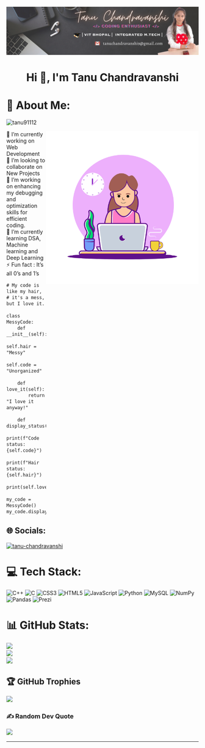 ![logo](https://github.com/tanu91112/tanu91112/blob/main/banner.png)
<h1 align="center">Hi 👋, I'm Tanu Chandravanshi

# 💫 About Me:
<p align="left"> <img src="https://komarev.com/ghpvc/?username=tanu91112&label=Profile%20views&color=0e75b6&style=flat" alt="tanu91112" /> </p>
<img align="right" alt="coding" width="400" src="https://github.com/tanu91112/tanu91112/blob/main/github.gif">
🔭 I’m currently working on Web Development<br>👯 I’m looking to collaborate on New Projects<br>🔧 I’m working on enhancing my debugging and optimization skills for efficient coding.<br>🌱 I’m currently learning DSA, Machine learning and Deep Learning<br>⚡ Fun fact : It’s all 0’s and 1’s


```
# My code is like my hair,
# it's a mess, but I love it.

class MessyCode:
    def __init__(self):
        self.hair = "Messy"
        self.code = "Unorganized"

    def love_it(self):
        return "I love it anyway!"

    def display_status(self):
        print(f"Code status: {self.code}")
        print(f"Hair status: {self.hair}")
        print(self.love_it())

my_code = MessyCode()
my_code.display_status()
```





## 🌐 Socials:
<p align="left">
<a href="https://www.linkedin.com/in/tanu-chandravanshi-338940251" target="blank"><img align="center" src="https://raw.githubusercontent.com/rahuldkjain/github-profile-readme-generator/master/src/images/icons/Social/linked-in-alt.svg" alt="tanu-chandravanshi" height="30" width="40" /></a>
</p>


# 💻 Tech Stack:
![C++](https://img.shields.io/badge/c++-%2300599C.svg?style=for-the-badge&logo=c%2B%2B&logoColor=white) ![C](https://img.shields.io/badge/c-%2300599C.svg?style=for-the-badge&logo=c&logoColor=white) ![CSS3](https://img.shields.io/badge/css3-%231572B6.svg?style=for-the-badge&logo=css3&logoColor=white) ![HTML5](https://img.shields.io/badge/html5-%23E34F26.svg?style=for-the-badge&logo=html5&logoColor=white) ![JavaScript](https://img.shields.io/badge/javascript-%23323330.svg?style=for-the-badge&logo=javascript&logoColor=%23F7DF1E) ![Python](https://img.shields.io/badge/python-3670A0?style=for-the-badge&logo=python&logoColor=ffdd54) ![MySQL](https://img.shields.io/badge/mysql-%2300f.svg?style=for-the-badge&logo=mysql&logoColor=white) ![NumPy](https://img.shields.io/badge/numpy-%23013243.svg?style=for-the-badge&logo=numpy&logoColor=white) ![Pandas](https://img.shields.io/badge/pandas-%23150458.svg?style=for-the-badge&logo=pandas&logoColor=white)  ![Prezi](https://img.shields.io/badge/Prezi-%23000000.svg?style=for-the-badge&logo=Prezi&logoColor=white) 

# 📊 GitHub Stats:
![](https://github-readme-stats.vercel.app/api?username=tanu91112&theme=dark&hide_border=false&include_all_commits=true&count_private=true)<br/>
![](https://github-readme-streak-stats.herokuapp.com/?user=tanu91112&theme=dark&hide_border=false)<br/>
![](https://github-readme-stats.vercel.app/api/top-langs/?username=tanu91112&theme=dark&hide_border=false&include_all_commits=true&count_private=true&layout=compact)


## 🏆 GitHub Trophies
![](https://github-profile-trophy.vercel.app/?username=tanu91112&theme=dracula&no-frame=true&no-bg=false&margin-w=4)


### ✍️ Random Dev Quote
![](https://quotes-github-readme.vercel.app/api?type=horizontal&theme=dark)



---
